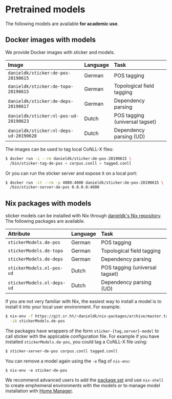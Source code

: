# Pretrained models

The following models are available **for academic use**.

## Docker images with models

We provide Docker images with sticker and models.

| Image                                  | Language | Task                           |
|:---------------------------------------|:---------|:-------------------------------|
| `danieldk/sticker:de-pos-20190615`     | German   | POS tagging                    |
| `danieldk/sticker:de-topo-20190615`    | German   | Topological field tagging      |
| `danieldk/sticker:de-deps-20190617`    | German   | Dependency parsing             |
| `danieldk/sticker:nl-pos-ud-20190623`  | Dutch    | POS tagging (universal tagset) |
| `danieldk/sticker:nl-deps-ud-20190628` | Dutch    | Dependency parsing (UD)        |

The images can be used to tag local CoNLL-X files:

~~~bash
$ docker run -i --rm danieldk/sticker:de-pos-20190615 \
  /bin/sticker-tag-de-pos < corpus.conll > tagged.conll
~~~

Or you can run the sticker server and expose it on a
local port:

~~~bash
$ docker run -it --rm -p 4000:4000 danieldk/sticker:de-pos-20190615 \
  /bin/sticker-server-de-pos 0.0.0.0:4000
~~~

## Nix packages with models

sticker models can be installed with Nix through [danieldk's Nix
repository](https://git.sr.ht/~danieldk/nix-packages). The following
packages are available.

| Attribute                  | Language | Task                           |
|:---------------------------|:---------|:-------------------------------|
| `stickerModels.de-pos`     | German   | POS tagging                    |
| `stickerModels.de-topo`    | German   | Topological field tagging      |
| `stickerModels.de-deps`    | German   | Dependency parsing             |
| `stickerModels.nl-pos-ud`  | Dutch    | POS tagging (universal tagset) |
| `stickerModels.nl-deps-ud` | Dutch    | Dependency parsing (UD)        |

If you are not very familiar with Nix, the easiest way to install a
model is to install it into your local user environment. For example:

~~~bash
$ nix-env -f https://git.sr.ht/~danieldk/nix-packages/archive/master.tar.gz \
  -iA stickerModels.de-pos
~~~

The packages have wrappers of the form `sticker-{tag,server}-model`
to call sticker with the applicable configuration file. For example
if you have installed `stickerModels.de-pos`, you could tag a CoNLL-X
file using:

~~~bash
$ sticker-server-de-pos corpus.conll tagged.conll
~~~

You can remove a model again using the `-e` flag of `nix-env`:

~~~
$ nix-env -e sticker-de-pos
~~~

We recommend advanced users to add the [package
set](https://git.sr.ht/~danieldk/nix-packages) and use `nix-shell` to
create emphemeral environments with the models or to manage model
installation with [Home
Manager](https://github.com/rycee/home-manager).
